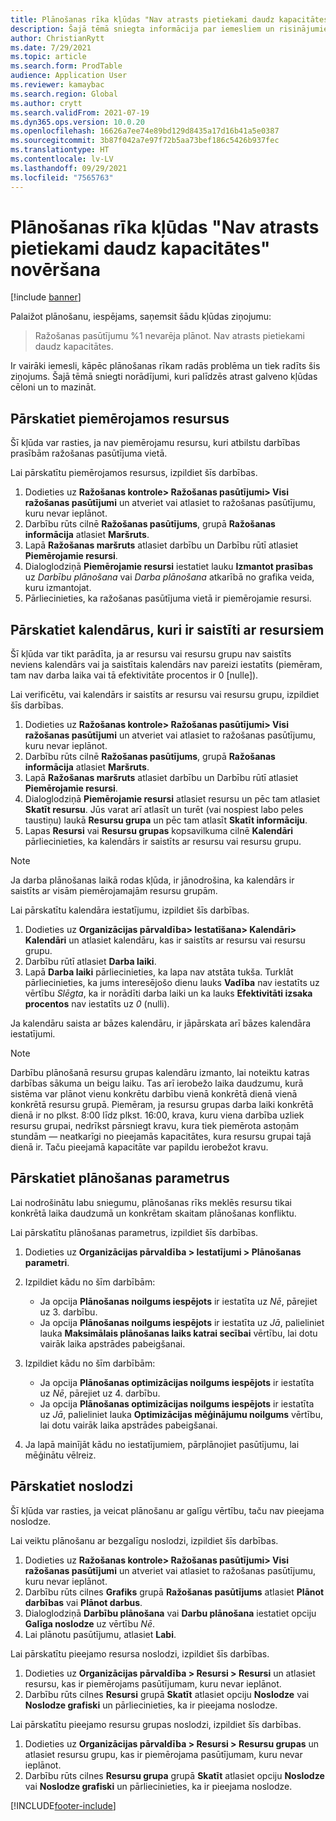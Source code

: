 ```yaml
---
title: Plānošanas rīka kļūdas "Nav atrasts pietiekami daudz kapacitātes" novēršana
description: Šajā tēmā sniegta informācija par iemesliem un risinājumiem tam, kāpēc Ražošanas pasūtījumu %1 nav iespējams plānot. Plānošanas rīka kļūda "Nav atrasts pietiekami daudz kapacitātes".
author: ChristianRytt
ms.date: 7/29/2021
ms.topic: article
ms.search.form: ProdTable
audience: Application User
ms.reviewer: kamaybac
ms.search.region: Global
ms.author: crytt
ms.search.validFrom: 2021-07-19
ms.dyn365.ops.version: 10.0.20
ms.openlocfilehash: 16626a7ee74e89bd129d8435a17d16b41a5e0387
ms.sourcegitcommit: 3b87f042a7e97f72b5aa73bef186c5426b937fec
ms.translationtype: HT
ms.contentlocale: lv-LV
ms.lasthandoff: 09/29/2021
ms.locfileid: "7565763"
---
```

# <a name="fix-the-not-enough-capacity-could-be-found-scheduling-engine-error"></a>Plānošanas rīka kļūdas "Nav atrasts pietiekami daudz kapacitātes" novēršana

[!include [banner](../includes/banner.md)]

Palaižot plānošanu, iespējams, saņemsit šādu kļūdas ziņojumu:

> Ražošanas pasūtījumu %1 nevarēja plānot. Nav atrasts pietiekami daudz kapacitātes.

Ir vairāki iemesli, kāpēc plānošanas rīkam radās problēma un tiek radīts šis ziņojums. Šajā tēmā sniegti norādījumi, kuri palīdzēs atrast galveno kļūdas cēloni un to mazināt.

## <a name="review-the-applicable-resources"></a>Pārskatiet piemērojamos resursus

Šī kļūda var rasties, ja nav piemērojamu resursu, kuri atbilstu darbības prasībām ražošanas pasūtījuma vietā.

Lai pārskatītu piemērojamos resursus, izpildiet šīs darbības.

1. Dodieties uz **Ražošanas kontrole\> Ražošanas pasūtījumi\> Visi ražošanas pasūtījumi** un atveriet vai atlasiet to ražošanas pasūtījumu, kuru nevar ieplānot.
1. Darbību rūts cilnē **Ražošanas pasūtījums**, grupā **Ražošanas informācija** atlasiet **Maršruts**.
1. Lapā **Ražošanas maršruts** atlasiet darbību un Darbību rūtī atlasiet **Piemērojamie resursi**.
1. Dialoglodziņā **Piemērojamie resursi** iestatiet lauku **Izmantot prasības** uz *Darbību plānošana* vai *Darba plānošana* atkarībā no grafika veida, kuru izmantojat.
1. Pārliecinieties, ka ražošanas pasūtījuma vietā ir piemērojamie resursi.

## <a name="review-the-calendars-that-are-associated-with-resources"></a>Pārskatiet kalendārus, kuri ir saistīti ar resursiem

Šī kļūda var tikt parādīta, ja ar resursu vai resursu grupu nav saistīts neviens kalendārs vai ja saistītais kalendārs nav pareizi iestatīts (piemēram, tam nav darba laika vai tā efektivitāte procentos ir 0 \[nulle\]).

Lai verificētu, vai kalendārs ir saistīts ar resursu vai resursu grupu, izpildiet šīs darbības.

1. Dodieties uz **Ražošanas kontrole\> Ražošanas pasūtījumi\> Visi ražošanas pasūtījumi** un atveriet vai atlasiet to ražošanas pasūtījumu, kuru nevar ieplānot.
1. Darbību rūts cilnē **Ražošanas pasūtījums**, grupā **Ražošanas informācija** atlasiet **Maršruts**.
1. Lapā **Ražošanas maršruts** atlasiet darbību un Darbību rūtī atlasiet **Piemērojamie resursi**.
1. Dialoglodziņā **Piemērojamie resursi** atlasiet resursu un pēc tam atlasiet **Skatīt resursu**. Jūs varat arī atlasīt un turēt (vai nospiest labo peles taustiņu) laukā **Resursu grupa** un pēc tam atlasīt **Skatīt informāciju**.
1. Lapas **Resursi** vai **Resursu grupas** kopsavilkuma cilnē **Kalendāri** pārliecinieties, ka kalendārs ir saistīts ar resursu vai resursu grupu.

> [!NOTE]
> Ja darba plānošanas laikā rodas kļūda, ir jānodrošina, ka kalendārs ir saistīts ar visām piemērojamajām resursu grupām.

Lai pārskatītu kalendāra iestatījumu, izpildiet šīs darbības.

1. Dodieties uz **Organizācijas pārvaldība\> Iestatīšana\> Kalendāri\> Kalendāri** un atlasiet kalendāru, kas ir saistīts ar resursu vai resursu grupu.
1. Darbību rūtī atlasiet **Darba laiki**.
1. Lapā **Darba laiki** pārliecinieties, ka lapa nav atstāta tukša. Turklāt pārliecinieties, ka jums interesējošo dienu lauks **Vadība** nav iestatīts uz vērtību *Slēgta*, ka ir norādīti darba laiki un ka lauks **Efektivitāti izsaka procentos** nav iestatīts uz *0* (nulli).

Ja kalendāru saista ar bāzes kalendāru, ir jāpārskata arī bāzes kalendāra iestatījumi.

> [!NOTE]
> Darbību plānošanā resursu grupas kalendāru izmanto, lai noteiktu katras darbības sākuma un beigu laiku. Tas arī ierobežo laika daudzumu, kurā sistēma var plānot vienu konkrētu darbību vienā konkrētā dienā vienā konkrētā resursu grupā. Piemēram, ja resursu grupas darba laiki konkrētā dienā ir no plkst. 8:00 līdz plkst. 16:00, krava, kuru viena darbība uzliek resursu grupai, nedrīkst pārsniegt kravu, kura tiek piemērota astoņām stundām — neatkarīgi no pieejamās kapacitātes, kura resursu grupai tajā dienā ir. Taču pieejamā kapacitāte var papildu ierobežot kravu.

## <a name="review-the-scheduling-parameters"></a>Pārskatiet plānošanas parametrus

Lai nodrošinātu labu sniegumu, plānošanas rīks meklēs resursu tikai konkrētā laika daudzumā un konkrētam skaitam plānošanas konfliktu.

Lai pārskatītu plānošanas parametrus, izpildiet šīs darbības.

1. Dodieties uz **Organizācijas pārvaldība \> Iestatījumi \> Plānošanas parametri**.
1. Izpildiet kādu no šīm darbībām:

    - Ja opcija **Plānošanas noilgums iespējots** ir iestatīta uz *Nē*, pārejiet uz 3. darbību.
    - Ja opcija **Plānošanas noilgums iespējots** ir iestatīta uz *Jā*, palieliniet lauka **Maksimālais plānošanas laiks katrai secībai** vērtību, lai dotu vairāk laika apstrādes pabeigšanai.

1. Izpildiet kādu no šīm darbībām:

    - Ja opcija **Plānošanas optimizācijas noilgums iespējots** ir iestatīta uz *Nē*, pārejiet uz 4. darbību.
    - Ja opcija **Plānošanas optimizācijas noilgums iespējots** ir iestatīta uz *Jā*, palieliniet lauka **Optimizācijas mēģinājumu noilgums** vērtību, lai dotu vairāk laika apstrādes pabeigšanai.

1. Ja lapā mainījāt kādu no iestatījumiem, pārplānojiet pasūtījumu, lai mēģinātu vēlreiz.

## <a name="review-capacity"></a>Pārskatiet noslodzi

Šī kļūda var rasties, ja veicat plānošanu ar galīgu vērtību, taču nav pieejama noslodze.

Lai veiktu plānošanu ar bezgalīgu noslodzi, izpildiet šīs darbības.

1. Dodieties uz **Ražošanas kontrole\> Ražošanas pasūtījumi\> Visi ražošanas pasūtījumi** un atveriet vai atlasiet to ražošanas pasūtījumu, kuru nevar ieplānot.
1. Darbību rūts cilnes **Grafiks** grupā **Ražošanas pasūtījums** atlasiet **Plānot darbības** vai **Plānot darbus**.
1. Dialoglodziņā **Darbību plānošana** vai **Darbu plānošana** iestatiet opciju **Galīga noslodze** uz vērtību *Nē*.
1. Lai plānotu pasūtījumu, atlasiet **Labi**.

Lai pārskatītu pieejamo resursa noslodzi, izpildiet šīs darbības.

1. Dodieties uz **Organizācijas pārvaldība \> Resursi \> Resursi** un atlasiet resursu, kas ir piemērojams pasūtījumam, kuru nevar ieplānot.
1. Darbību rūts cilnes **Resursi** grupā **Skatīt** atlasiet opciju **Noslodze** vai **Noslodze grafiski** un pārliecinieties, ka ir pieejama noslodze.

Lai pārskatītu pieejamo resursu grupas noslodzi, izpildiet šīs darbības.

1. Dodieties uz **Organizācijas pārvaldība \> Resursi \> Resursu grupas** un atlasiet resursu grupu, kas ir piemērojama pasūtījumam, kuru nevar ieplānot.
1. Darbību rūts cilnes **Resursu grupa** grupā **Skatīt** atlasiet opciju **Noslodze** vai **Noslodze grafiski** un pārliecinieties, ka ir pieejama noslodze.

[!INCLUDE[footer-include](../../includes/footer-banner.md)]
